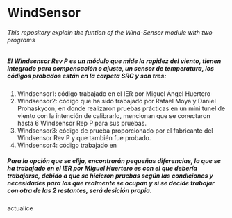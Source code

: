# WindSensor
###### This repository explain the funtion of the Wind-Sensor module with two programs

##### El Windsensor Rev P es un módulo que mide la rapidez del viento, tienen integrado para compensación o ajuste, un sensor de temperatura, los códigos probados están en la carpeta **SRC** y son tres:

  1. Windsensor1: código trabajado en el IER por Miguel Ángel Huertero
  2. Windsensor2: código que ha sido trabajado por Rafael Moya y Daniel Prohaskycon, en donde realizaron pruebas prácticas en un mini tunel de viento con la intención de calibrarlo, mencionan que se conectaron hasta 6 Windsensor Rep P para sus pruebas.
  3. Windsensor3: código de prueba proporcionado por el fabricante del Windsensor Rev P y que también fue probado.
  4. Windsensor4: código trabajado en 

##### Para la opción que se elija, encontrarán pequeñas diferencias, la que se ha trabajado en el IER por Miguel Huertero es con el que debería trabajarse, debido a que se hicieron pruebas según las condiciones y necesidades para las que realmente se ocupan y si se decide trabajar con otra de las 2 restantes, será desición propia.
actualice
